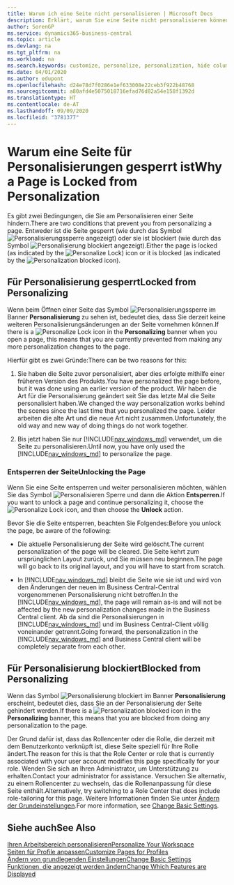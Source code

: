 ```yaml
---
title: Warum ich eine Seite nicht personalisieren | Microsoft Docs
description: Erklärt, warum Sie eine Seite nicht personalisieren können und was Sie tun können, um sie zu entsperren, sodass Sie sie anpassen können.
author: SorenGP
ms.service: dynamics365-business-central
ms.topic: article
ms.devlang: na
ms.tgt_pltfrm: na
ms.workload: na
ms.search.keywords: customize, personalize, personalization, hide columns, remove fields, move fields
ms.date: 04/01/2020
ms.author: edupont
ms.openlocfilehash: d24e78d7f0286e1ef633008e22ceb3f922b48768
ms.sourcegitcommit: a80afd4e5075018716efad76d82a54e158f1392d
ms.translationtype: HT
ms.contentlocale: de-AT
ms.lasthandoff: 09/09/2020
ms.locfileid: "3781377"
---
```

# <a name="why-a-page-is-locked-from-personalization"></a><span data-ttu-id="a256d-103">Warum eine Seite für Personalisierungen gesperrt ist</span><span class="sxs-lookup"><span data-stu-id="a256d-103">Why a Page is Locked from Personalization</span></span>

<span data-ttu-id="a256d-104">Es gibt zwei Bedingungen, die Sie am Personalisieren einer Seite hindern.</span><span class="sxs-lookup"><span data-stu-id="a256d-104">There are two conditions that prevent you from personalizing a page.</span></span> <span data-ttu-id="a256d-105">Entweder ist die Seite gesperrt (wie durch das Symbol ![Personalisierungssperre](media/personalization-lock-icon.png "Personalisieren sperren") angezeigt) oder sie ist blockiert (wie durch das Symbol ![Personalisierung blockiert](media/personalization-blocked-icon.png "Personalisierung blockiert") angezeigt).</span><span class="sxs-lookup"><span data-stu-id="a256d-105">Either the page is locked (as indicated by the ![Personalize Lock](media/personalization-lock-icon.png "Personalize lock")) icon or it is blocked (as indicated by the ![Personalization blocked](media/personalization-blocked-icon.png "Personalization blocked") icon).</span></span>

## <a name="locked-from-personalizing"></a><span data-ttu-id="a256d-106">Für Personalisierung gesperrt</span><span class="sxs-lookup"><span data-stu-id="a256d-106">Locked from Personalizing</span></span>

<span data-ttu-id="a256d-107">Wenn beim Öffnen einer Seite das Symbol ![Personalisierungssperre](media/personalization-lock-icon.png "Personalisieren sperren") im Banner **Personalisierung** zu sehen ist, bedeutet dies, dass Sie derzeit keine weiteren Personalisierungsänderungen an der Seite vornehmen können.</span><span class="sxs-lookup"><span data-stu-id="a256d-107">If there is a ![Personalize Lock](media/personalization-lock-icon.png "Personalize lock") icon in the **Personalizing** banner when you open a page, this means that you are currently prevented from making any more personalization changes to the page.</span></span>

<!-- This is because we changed the way personalization works behind the scenes since the last time that you personalized the page. Unfortunately, the old way and new of doing things do not work together.

The page currently includes the last personalization changes that you made. If you want to continue personalizing the page, then you can choose the lock icon and then **Unlock**. Just be aware that if you choose to unlock the page, the current personalization of the page will be cleared, and you will have to start from scratch.
-->

<span data-ttu-id="a256d-108">Hierfür gibt es zwei Gründe:</span><span class="sxs-lookup"><span data-stu-id="a256d-108">There can be two reasons for this:</span></span>

1. <span data-ttu-id="a256d-109">Sie haben die Seite zuvor personalisiert, aber dies erfolgte mithilfe einer früheren Version des Produkts.</span><span class="sxs-lookup"><span data-stu-id="a256d-109">You have personalized the page before, but it was done using an earlier version of the product.</span></span> <span data-ttu-id="a256d-110">Wir haben die Art für die Personalisierung geändert seit Sie das letzte Mal die Seite personalisiert haben.</span><span class="sxs-lookup"><span data-stu-id="a256d-110">We changed the way personalization works behind the scenes since the last time that you personalized the page.</span></span> <span data-ttu-id="a256d-111">Leider arbeiten die alte Art und die neue Art nicht zusammen.</span><span class="sxs-lookup"><span data-stu-id="a256d-111">Unfortunately, the old way and new way of doing things do not work together.</span></span>

2. <span data-ttu-id="a256d-112">Bis jetzt haben Sie nur [!INCLUDE[nav_windows_md](includes/nav_windows_md.md)] verwendet, um die Seite zu personalisieren.</span><span class="sxs-lookup"><span data-stu-id="a256d-112">Until now, you have only used the [!INCLUDE[nav_windows_md](includes/nav_windows_md.md)] to personalize the page.</span></span>

### <a name="unlocking-the-page"></a><span data-ttu-id="a256d-113">Entsperren der Seite</span><span class="sxs-lookup"><span data-stu-id="a256d-113">Unlocking the Page</span></span>

<span data-ttu-id="a256d-114">Wenn Sie eine Seite entsperren und weiter personalisieren möchten, wählen Sie das Symbol ![Personalisieren Sperre](media/personalization-lock-icon.png "Personalisieren sperren") und dann die Aktion **Entsperren**.</span><span class="sxs-lookup"><span data-stu-id="a256d-114">If you want to unlock a page and continue personalizing it, choose the ![Personalize Lock](media/personalization-lock-icon.png "Personalize lock") icon, and then choose the **Unlock** action.</span></span>  

<span data-ttu-id="a256d-115">Bevor Sie die Seite entsperren, beachten Sie Folgendes:</span><span class="sxs-lookup"><span data-stu-id="a256d-115">Before you unlock the page, be aware of the following:</span></span>

- <span data-ttu-id="a256d-116">Die aktuelle Personalisierung der Seite wird gelöscht.</span><span class="sxs-lookup"><span data-stu-id="a256d-116">The current personalization of the page will be cleared.</span></span> <span data-ttu-id="a256d-117">Die Seite kehrt zum ursprünglichen Layout zurück, und Sie müssen neu beginnen.</span><span class="sxs-lookup"><span data-stu-id="a256d-117">The page will go back to its original layout, and you will have to start from scratch.</span></span>

- <span data-ttu-id="a256d-118">In [!INCLUDE[nav_windows_md](includes/nav_windows_md.md)] bleibt die Seite wie sie ist und wird von den Änderungen der neuen im Business Central-Central vorgenommenen Personalisierung nicht betroffen.</span><span class="sxs-lookup"><span data-stu-id="a256d-118">In the [!INCLUDE[nav_windows_md](includes/nav_windows_md.md)], the page will remain as-is and will not be affected by the new personalization changes made in the Business Central client.</span></span> <span data-ttu-id="a256d-119">Ab da sind die Personalisierungen in [!INCLUDE[nav_windows_md](includes/nav_windows_md.md)] und im Business Central-Client völlig voneinander getrennt.</span><span class="sxs-lookup"><span data-stu-id="a256d-119">Going forward, the personalization in the [!INCLUDE[nav_windows_md](includes/nav_windows_md.md)] and Business Central client will be completely separate from each other.</span></span>

## <a name="blocked-from-personalizing"></a><span data-ttu-id="a256d-120">Für Personalisierung blockiert</span><span class="sxs-lookup"><span data-stu-id="a256d-120">Blocked from Personalizing</span></span>

<span data-ttu-id="a256d-121">Wenn das Symbol ![Personalisierung blockiert](media/personalization-blocked-icon.png "Personalisierung blockiert") im Banner **Personalisierung** erscheint, bedeutet dies, dass Sie an der Personalisierung der Seite gehindert werden.</span><span class="sxs-lookup"><span data-stu-id="a256d-121">If there is a ![Personalization blocked](media/personalization-blocked-icon.png "Personalization blocked") icon in the **Personalizing** banner, this means that you are blocked from doing any personalization to the page.</span></span>

<!-- Only text is translated, so removing this image for non-English UX reasons.  ![Personalize blocked](media/personalization-blocked.png "Personalize lock") -->

<span data-ttu-id="a256d-122">Der Grund dafür ist, dass das Rollencenter oder die Rolle, die derzeit mit dem Benutzerkonto verknüpft ist, diese Seite speziell für Ihre Rolle ändert.</span><span class="sxs-lookup"><span data-stu-id="a256d-122">The reason for this is that the Role Center or role that is currently associated with your user account modifies this page specifically for your role.</span></span> <span data-ttu-id="a256d-123">Wenden Sie sich an Ihren Administrator, um Unterstützung zu erhalten.</span><span class="sxs-lookup"><span data-stu-id="a256d-123">Contact your administrator for assistance.</span></span> <span data-ttu-id="a256d-124">Versuchen Sie alternativ, zu einem Rollencenter zu wechseln, das die Rollenanpassung für diese Seite enthält.</span><span class="sxs-lookup"><span data-stu-id="a256d-124">Alternatively, try switching to a Role Center that does include role-tailoring for this page.</span></span> <span data-ttu-id="a256d-125">Weitere Informationen finden Sie unter [Ändern der Grundeinstellungen](ui-change-basic-settings.md).</span><span class="sxs-lookup"><span data-stu-id="a256d-125">For more information, see [Change Basic Settings](ui-change-basic-settings.md).</span></span>

## <a name="see-also"></a><span data-ttu-id="a256d-126">Siehe auch</span><span class="sxs-lookup"><span data-stu-id="a256d-126">See Also</span></span>
[<span data-ttu-id="a256d-127">Ihren Arbeitsbereich personalisieren</span><span class="sxs-lookup"><span data-stu-id="a256d-127">Personalize Your Workspace</span></span>](ui-personalization-user.md)  
[<span data-ttu-id="a256d-128">Seiten für Profile anpassen</span><span class="sxs-lookup"><span data-stu-id="a256d-128">Customize Pages for Profiles</span></span>](ui-personalization-manage.md)  
[<span data-ttu-id="a256d-129">Ändern von grundlegenden Einstellungen</span><span class="sxs-lookup"><span data-stu-id="a256d-129">Change Basic Settings</span></span>](ui-change-basic-settings.md)  
[<span data-ttu-id="a256d-130">Funktionen, die angezeigt werden ändern</span><span class="sxs-lookup"><span data-stu-id="a256d-130">Change Which Features are Displayed</span></span>](ui-experiences.md)  

